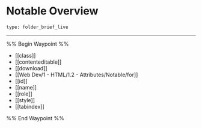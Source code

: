 # Notable Overview
 
```ccard
type: folder_brief_live
```
 
---

%% Begin Waypoint %%
- [[class]]
- [[contenteditable]]
- [[download]]
- [[Web Dev/1 - HTML/1.2 - Attributes/Notable/for]]
- [[id]]
- [[name]]
- [[role]]
- [[style]]
- [[tabindex]]

%% End Waypoint %%